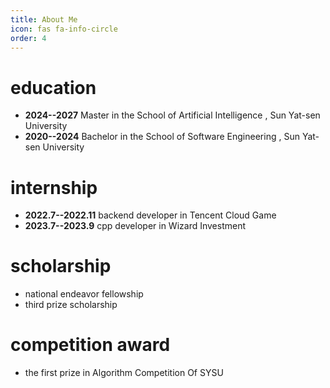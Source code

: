 ```yaml
---
title: About Me
icon: fas fa-info-circle
order: 4
---
```

# education

- **2024--2027**  Master in the School of Artificial Intelligence , Sun Yat-sen University
- **2020--2024**  Bachelor in the School of Software Engineering , Sun Yat-sen University

# internship

- **2022.7--2022.11** backend developer in Tencent Cloud Game
- **2023.7--2023.9**  cpp developer in Wizard Investment

# scholarship

- national endeavor fellowship
- third prize scholarship

# competition award

- the first prize in Algorithm Competition Of SYSU
